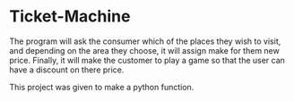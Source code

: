 # Ticket-Machine
The program will ask the consumer which of the places they wish to visit, 
and depending on the area they choose, it will assign make for them new price.
Finally, it will make the customer to play a game so that the user can have a discount on there price.

This project was given to make a python function.
